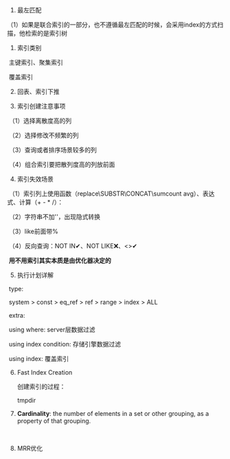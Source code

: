 1. 最左匹配

​		（1）如果是联合索引的一部分，也不遵循最左匹配的时候，会采用index的方式扫描，他检索的是索引树

1. 索引类别

​		主键索引、聚集索引

​		覆盖索引

2. 回表、索引下推



3. 索引创建注意事项

​	（1）选择离散度高的列

​	（2）选择修改不频繁的列

​	（3）查询或者排序场景较多的列

​	（4）组合索引要把散列度高的列放前面

4. 索引失效场景

​	（1）索引列上使用函数（replace\SUBSTR\CONCAT\sumcount avg）、表达式、计算（+ - * /）：

​	（2）字符串不加''，出现隐式转换

​	（3）like前面带%

​	（4）反向查询：NOT IN✔、NOT LIKE❌、<>✔

​		**用不用索引其实本质是由优化器决定的**

5. 执行计划详解

​	type:

​	system > const > eq_ref > ref > range  > index > ALL

​	extra:

​	using where:	server层数据过滤

​	using index condition: 存储引擎数据过滤

​	using index: 覆盖索引

6. Fast Index Creation

   创建索引的过程：

   tmpdir

   

7. **Cardinality**: the number of elements in a set or other grouping, as a property of that grouping.

​		

8. MRR优化

​	